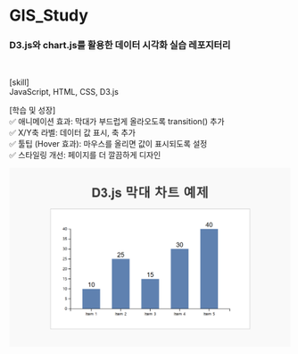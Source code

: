 # GIS_Study
### D3.js와 chart.js를 활용한 데이터 시각화 실습 레포지터리
<br>

[skill]
<br>
JavaScript, HTML, CSS, D3.js

[학습 및 성장]
<br>
  ✅ 애니메이션 효과: 막대가 부드럽게 올라오도록 transition() 추가
<br>
  ✅ X/Y축 라벨: 데이터 값 표시, 축 추가
<br>
  ✅ 툴팁 (Hover 효과): 마우스를 올리면 값이 표시되도록 설정
<br>
  ✅ 스타일링 개선: 페이지를 더 깔끔하게 디자인

![img.png](img.png)